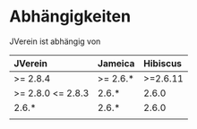 # Abhängigkeiten

JVerein ist abhängig von

| JVerein | Jameica | Hibiscus |
| :--- | :--- | :--- |
| &gt;= 2.8.4 | &gt;= 2.6.\* | &gt;=2.6.11 |
| &gt;= 2.8.0 &lt;= 2.8.3 | 2.6.\* | 2.6.0 |
| 2.6.\* | 2.6.\* | 2.6.0 |
|  |  |  |

